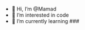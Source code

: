 - 👋 Hi, I’m @Mamad
- 👀 I’m interested in code
- 🌱 I’m currently learning ###


<!---
Mamadhub/Mamadhub is a ✨ special ✨ repository because its `README.md` (this file) appears on your GitHub profile.
You can click the Preview link to take a look at your changes.
--->
